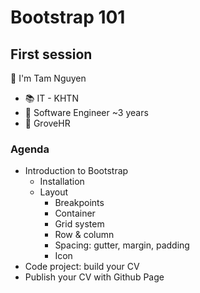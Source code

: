 # Bootstrap 101

## First session

👋 I'm Tam Nguyen

- 📚 IT - KHTN
- 💼 Software Engineer ~3 years
- 🏢 GroveHR

### Agenda

- Introduction to Bootstrap
  - Installation
  - Layout
    - Breakpoints
    - Container
    - Grid system
    - Row & column
    - Spacing: gutter, margin, padding
    - Icon
- Code project: build your CV
- Publish your CV with Github Page
